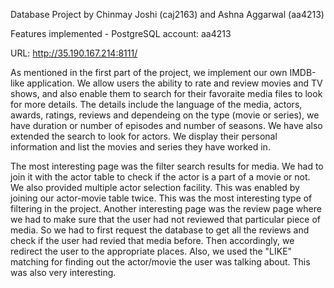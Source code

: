 Database Project by Chinmay Joshi (caj2163) and Ashna Aggarwal (aa4213)

Features implemented - 
PostgreSQL account: aa4213

URL: http://35.190.167.214:8111/

As mentioned in the first part of the project, we implement our own IMDB-like application. We allow users the ability to rate and review movies and TV shows, and also enable them to search for their favoraite media files to look for more details. The details include the language of the media, actors, awards, ratings, reviews and dependeing on the type (movie or series), we have duration or number of episodes and number of seasons. We have also extended the search to look for actors. We display their personal information and list the movies and series they have worked in.

The most interesting page was the filter search results for media. We had to join it with the actor table to check if the actor is a part of a movie or not. We also provided multiple actor selection facility. This was enabled by joining our actor-movie table twice. This was the most interesting type of filtering in the project. Another interesting page was the review page where we had to make sure that the user had not reviewed that particular piece of media. So we had to first request the database to get all the reviews and check if the user had revied that media before. Then accordingly, we redirect the user to the appropriate places. Also, we used the "LIKE" matching for finding out the actor/movie the user was talking about. This was also very interesting.

